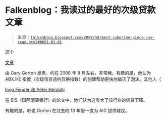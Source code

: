 <!--yml

类别：未分类

日期：2024-05-12 22:53:57

-->

# Falkenblog：我读过的最好的次级贷款文章

> 来源：[`falkenblog.blogspot.com/2008/10/best-subprime-piece-ive-read.html#0001-01-01`](http://falkenblog.blogspot.com/2008/10/best-subprime-piece-ive-read.html#0001-01-01)

这个

[文章](http://www.kc.frb.org/publicat/sympos/2008/Gorton.08.04.08.pdf)

由 Gary Gorton 发表，约在 2008 年 8 月左右，非常棒。有趣的是，他认为 ABX.HE 指数（次级信贷违约互换指数）的创建帮助更快地破灭了泡沫。其他人（

[Ingo Fender 和 Peter Hördahl](http://www.bis.org/publ/qtrpdf/r_qt0806u.htm)

在 BIS（国际清算银行）的论文中，他们认为这夸大了该行业的信贷下降。

有趣的是，听说 Gorton 在过去的 10 年里一直为 AIG 提供建议。
